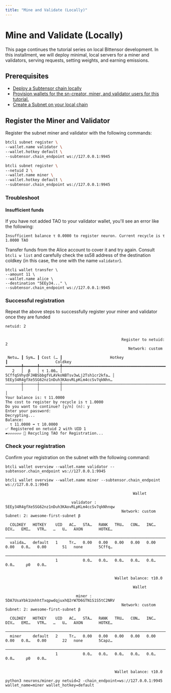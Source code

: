 ```yaml
---
title: "Mine and Validate (Locally)"
---
```


# Mine and Validate (Locally)

This page continues the tutorial series on local Bittensor development. In this installment, we will deploy minimal, local servers for a miner and validators, serving requests, setting weights, and earning emissions.


## Prerequisites

- [Deploy a Subtensor chain locally](./deploy)
- [Provision wallets for the sn-creator, miner, and validator users for this tutorial.](./provision-wallets)
- [Create a Subnet on your local chain](./create-subnet)

## Register the Miner and Validator

Register the subnet miner and validator with the following commands:

```bash
btcli subnet register \
--wallet.name validator \
--wallet.hotkey default \
--subtensor.chain_endpoint ws://127.0.0.1:9945
```
```bash
btcli subnet register \
--netuid 2 \
--wallet.name miner \
--wallet.hotkey default \
--subtensor.chain_endpoint ws://127.0.0.1:9945
```



### Troubleshoot
#### Insufficient funds
If you have not added TAO to your validator wallet, you'll see an error like the following:

```console
Insufficient balance τ 0.0000 to register neuron. Current recycle is τ 1.0000 TAO
```
Transfer funds from the Alice account to cover it and try again. Consult `btcli w list` and carefully check the ss58 address of the destination coldkey (in this case, the one with the name `validator`).

```shell
btcli wallet transfer \
--amount 11 \
--wallet.name alice \
--destination "5EEy34..." \
--subtensor.chain_endpoint ws://127.0.0.1:9945
```


### Successful registration

Repeat the above steps to successfully register your miner and validator once they are funded
```console
netuid: 2


                                                   Register to netuid: 2
                                                      Network: custom

 Netu… ┃ Sym… ┃ Cost (… ┃                     Hotkey                     ┃                     Coldkey
━━━━━━━╇━━━━━━╇━━━━━━━━━╇━━━━━━━━━━━━━━━━━━━━━━━━━━━━━━━━━━━━━━━━━━━━━━━━╇━━━━━━━━━━━━━━━━━━━━━━━━━━━━━━━━━━━━━━━━━━━━━━━━━
   2   │  β   │ τ 1.00… │ 5CffqSVhydFJHBSbbgfVLAVkoNBTsv3wLj2Tsh1cr2kfa… │ 5EEy34R4gfXe5SG62nz1nDuh3KAovRLpKLm4ccSv7qkNhn…
───────┼──────┼─────────┼────────────────────────────────────────────────┼─────────────────────────────────────────────────
       │      │         │                                                │
Your balance is: τ 11.0000
The cost to register by recycle is τ 1.0000
Do you want to continue? [y/n] (n): y
Enter your password:
Decrypting...
Balance:
  τ 11.0000 ➡ τ 10.0000
✅ Registered on netuid 2 with UID 1
▰▱▱▱▱▱▱ 📡 Recycling TAO for Registration...
```

### Check your registration

Confirm your registration on the subnet with the following command:

```shell
btcli wallet overview --wallet.name validator --subtensor.chain_endpoint ws://127.0.0.1:9945

btcli wallet overview --wallet.name miner --subtensor.chain_endpoint ws://127.0.0.1:9945

```

```console
                                                        Wallet

                             validator : 5EEy34R4gfXe5SG62nz1nDuh3KAovRLpKLm4ccSv7qkNhnqw
                                                   Network: custom
Subnet: 2: awesome-first-subnet β

  COLDKEY   HOTKEY    UID   AC…   STA…   RANK   TRU…   CON…   INC…   DIV…   EMI…   VTR…   …   U…   AXON       HOTKE…
 ────────────────────────────────────────────────────────────────────────────────────────────────────────────────────
  valida…   default   1     Tr…   0.00   0.00   0.00   0.00   0.00   0.00   0.0…   0.00       51   none       5Cffq…
 ────────────────────────────────────────────────────────────────────────────────────────────────────────────────────
                      1           0.0…   0.0…   0.0…   0.0…   0.0…   0.0…     ρ0   0.0…


                                                Wallet balance: τ10.0

                                                        Wallet

                               miner : 5DA7UsaYbk1UnhhtTxqpwdqjuxhQ2rW7D6GTN1S1S5tC2NRV
                                                   Network: custom
Subnet: 2: awesome-first-subnet β

  COLDKEY   HOTKEY    UID   AC…   STA…   RANK   TRU…   CON…   INC…   DIV…   EMI…   VTR…   …   U…   AXON       HOTKE…
 ────────────────────────────────────────────────────────────────────────────────────────────────────────────────────
  miner     default   2     Tr…   0.00   0.00   0.00   0.00   0.00   0.00   0.0…   0.00       22   none       5Capz…
 ────────────────────────────────────────────────────────────────────────────────────────────────────────────────────
                      1           0.0…   0.0…   0.0…   0.0…   0.0…   0.0…     ρ0   0.0…


                                                Wallet balance: τ10.0
```

```shell
python3 neurons/miner.py netuid=2 -chain_endpoint=ws://127.0.0.1:9945 wallet_name=miner wallet_hotkey=default
```